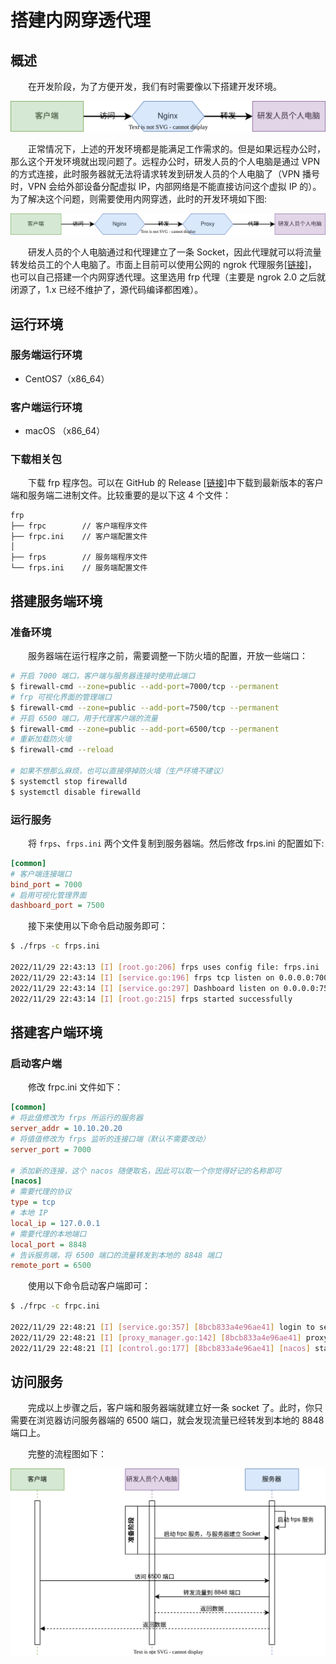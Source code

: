 # 搭建内网穿透代理
## 概述
&emsp;&emsp;在开发阶段，为了方便开发，我们有时需要像以下搭建开发环境。

![](./assets/frp_01.svg)

&emsp;&emsp;正常情况下，上述的开发环境都是能满足工作需求的。但是如果远程办公时，那么这个开发环境就出现问题了。远程办公时，研发人员的个人电脑是通过 VPN 的方式连接，此时服务器就无法将请求转发到研发人员的个人电脑了（VPN 播号时，VPN 会给外部设备分配虚拟 IP，内部网络是不能直接访问这个虚拟 IP 的）。为了解决这个问题，则需要使用内网穿透，此时的开发环境如下图:

![](./assets/frp_02.svg)

&emsp;&emsp;研发人员的个人电脑通过和代理建立了一条 Socket，因此代理就可以将流量转发给员工的个人电脑了。市面上目前可以使用公网的 ngrok 代理服务[[链接](https://ngrok.com)]，也可以自己搭建一个内网穿透代理。这里选用 frp 代理（主要是 ngrok 2.0 之后就闭源了，1.x 已经不维护了，源代码编译都困难）。

## 运行环境
### 服务端运行环境
- CentOS7（x86_64）
### 客户端运行环境
- macOS （x86_64）
### 下载相关包
&emsp;&emsp;下载 frp 程序包。可以在 GitHub 的 Release [[链接](https://github.com/fatedier/frp/releases)]中下载到最新版本的客户端和服务端二进制文件。比较重要的是以下这 4 个文件：

```
frp
├── frpc        // 客户端程序文件
├── frpc.ini    // 客户端配置文件
│
├── frps        // 服务端程序文件
└── frps.ini    // 服务端配置文件
```

## 搭建服务端环境
### 准备环境
&emsp;&emsp;服务器端在运行程序之前，需要调整一下防火墙的配置，开放一些端口：

```bash
# 开启 7000 端口，客户端与服务器连接时使用此端口
$ firewall-cmd --zone=public --add-port=7000/tcp --permanent
# frp 可视化界面的管理端口
$ firewall-cmd --zone=public --add-port=7500/tcp --permanent
# 开启 6500 端口，用于代理客户端的流量
$ firewall-cmd --zone=public --add-port=6500/tcp --permanent
# 重新加载防火墙
$ firewall-cmd --reload

# 如果不想那么麻烦，也可以直接停掉防火墙（生产环境不建议）
$ systemctl stop firewalld
$ systemctl disable firewalld
```

### 运行服务
&emsp;&emsp;将 `frps`、`frps.ini` 两个文件复制到服务器端。然后修改 frps.ini 的配置如下:

```ini
[common]
# 客户端连接端口
bind_port = 7000
# 启用可视化管理界面
dashboard_port = 7500
```

&emsp;&emsp;接下来使用以下命令启动服务即可：

```bash
$ ./frps -c frps.ini

2022/11/29 22:43:13 [I] [root.go:206] frps uses config file: frps.ini
2022/11/29 22:43:14 [I] [service.go:196] frps tcp listen on 0.0.0.0:7000
2022/11/29 22:43:14 [I] [service.go:297] Dashboard listen on 0.0.0.0:7500
2022/11/29 22:43:14 [I] [root.go:215] frps started successfully
```

## 搭建客户端环境
### 启动客户端
&emsp;&emsp;修改 frpc.ini 文件如下：

```ini
[common]
# 将此值修改为 frps 所运行的服务器
server_addr = 10.10.20.20
# 将值值修改为 frps 监听的连接口端（默认不需要改动）
server_port = 7000

# 添加新的连接，这个 nacos 随便取名，因此可以取一个你觉得好记的名称即可
[nacos]
# 需要代理的协议
type = tcp
# 本地 IP
local_ip = 127.0.0.1
# 需要代理的本地端口
local_port = 8848
# 告诉服务端，将 6500 端口的流量转发到本地的 8848 端口
remote_port = 6500
```

&emsp;&emsp;使用以下命令启动客户端即可：

```bash
$ ./frpc -c frpc.ini

2022/11/29 22:48:21 [I] [service.go:357] [8bcb833a4e96ae41] login to server success, get run id [8bcb833a4e96ae41], server udp port [0]
2022/11/29 22:48:21 [I] [proxy_manager.go:142] [8bcb833a4e96ae41] proxy added: [nacos]
2022/11/29 22:48:21 [I] [control.go:177] [8bcb833a4e96ae41] [nacos] start proxy success
```

## 访问服务
&emsp;&emsp;完成以上步骤之后，客户端和服务器端就建立好一条 socket 了。此时，你只需要在浏览器访问服务器端的 6500 端口，就会发现流量已经转发到本地的 8848 端口上。

&emsp;&emsp;完整的流程图如下：

![](./assets/frp_03.svg)